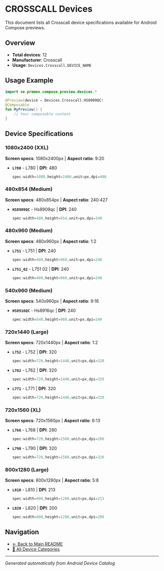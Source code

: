 # CROSSCALL Devices

This document lists all Crosscall device specifications available for Android Compose previews.

## Overview

- **Total devices**: 12
- **Manufacturer**: Crosscall
- **Usage**: `Devices.Crosscall.DEVICE_NAME`

## Usage Example

```kotlin
import se.premex.compose.preview.devices.*

@Preview(device = Devices.Crosscall.HS8909QC)
@Composable
fun MyPreview() {
    // Your composable content
}
```

## Device Specifications

### 1080x2400 (XXL)

**Screen specs**: 1080x2400px | **Aspect ratio**: 9:20

- **`L780`** - L780 | **DPI**: 480
  ```kotlin
  spec:width=1080,height=2400,unit=px,dpi=480
  ```

### 480x854 (Medium)

**Screen specs**: 480x854px | **Aspect ratio**: 240:427

- **`HS8909QC`** - Hs8909qc | **DPI**: 240
  ```kotlin
  spec:width=480,height=854,unit=px,dpi=240
  ```

### 480x960 (Medium)

**Screen specs**: 480x960px | **Aspect ratio**: 1:2

- **`L751`** - L751 | **DPI**: 240
  ```kotlin
  spec:width=480,height=960,unit=px,dpi=240
  ```

- **`L751_02`** - L751 02 | **DPI**: 240
  ```kotlin
  spec:width=480,height=960,unit=px,dpi=240
  ```

### 540x960 (Medium)

**Screen specs**: 540x960px | **Aspect ratio**: 9:16

- **`HS8916QC`** - Hs8916qc | **DPI**: 240
  ```kotlin
  spec:width=540,height=960,unit=px,dpi=240
  ```

### 720x1440 (Large)

**Screen specs**: 720x1440px | **Aspect ratio**: 1:2

- **`L752`** - L752 | **DPI**: 320
  ```kotlin
  spec:width=720,height=1440,unit=px,dpi=320
  ```

- **`L762`** - L762 | **DPI**: 320
  ```kotlin
  spec:width=720,height=1440,unit=px,dpi=320
  ```

- **`L771`** - L771 | **DPI**: 320
  ```kotlin
  spec:width=720,height=1440,unit=px,dpi=320
  ```

### 720x1560 (XL)

**Screen specs**: 720x1560px | **Aspect ratio**: 6:13

- **`L768`** - L768 | **DPI**: 280
  ```kotlin
  spec:width=720,height=1560,unit=px,dpi=280
  ```

- **`L790`** - L790 | **DPI**: 320
  ```kotlin
  spec:width=720,height=1560,unit=px,dpi=320
  ```

### 800x1280 (Large)

**Screen specs**: 800x1280px | **Aspect ratio**: 5:8

- **`L810`** - L810 | **DPI**: 213
  ```kotlin
  spec:width=800,height=1280,unit=px,dpi=213
  ```

- **`L820`** - L820 | **DPI**: 200
  ```kotlin
  spec:width=800,height=1280,unit=px,dpi=200
  ```

## Navigation

- [← Back to Main README](../../README.md)
- [📱 All Device Categories](../README.md)

---
*Generated automatically from Android Device Catalog*
